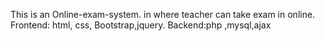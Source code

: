 This is an Online-exam-system. in where teacher can take exam in online.
Frontend: html, css, Bootstrap,jquery.
Backend:php ,mysql,ajax
